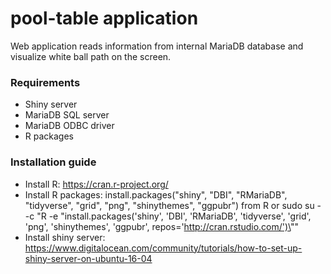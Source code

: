 # pool-table application

Web application reads information from internal MariaDB database and visualize white ball path on the screen.

### Requirements

* Shiny server
* MariaDB SQL server
* MariaDB ODBC driver
* R packages

### Installation guide
* Install R: https://cran.r-project.org/ 
* Install R packages: install.packages("shiny", "DBI", "RMariaDB", "tidyverse", "grid", "png", "shinythemes", "ggpubr") from R or
sudo su - -c "R -e \"install.packages('shiny', 'DBI', 'RMariaDB', 'tidyverse', 'grid', 'png', 'shinythemes', 'ggpubr', repos='http://cran.rstudio.com/')\""
* Install shiny server:
https://www.digitalocean.com/community/tutorials/how-to-set-up-shiny-server-on-ubuntu-16-04



 
